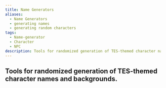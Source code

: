 ```yaml
---
title: Name Generators
aliases:
  - Name Generators
  - generating names
  - generating random characters
tags:
  - Name-generator
  - Character
  - NPC
description: Tools for randomized generation of TES-themed character names and backgrounds.
---
```

## Tools for randomized generation of TES-themed character names and backgrounds.

